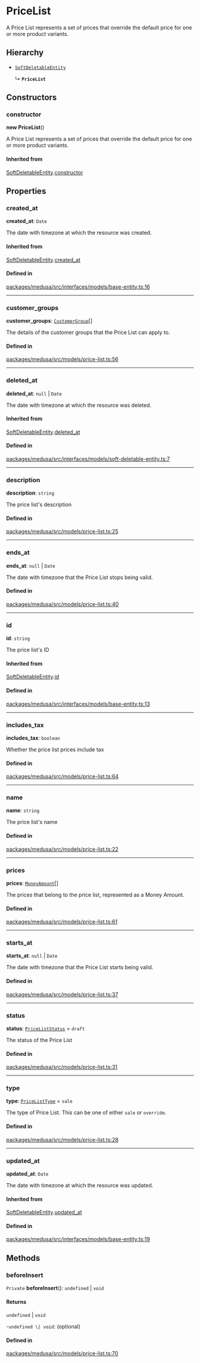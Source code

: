 # PriceList

A Price List represents a set of prices that override the default price for one or more product variants.

## Hierarchy

- [`SoftDeletableEntity`](SoftDeletableEntity.md)

  ↳ **`PriceList`**

## Constructors

### constructor

**new PriceList**()

A Price List represents a set of prices that override the default price for one or more product variants.

#### Inherited from

[SoftDeletableEntity](SoftDeletableEntity.md).[constructor](SoftDeletableEntity.md#constructor)

## Properties

### created\_at

 **created\_at**: `Date`

The date with timezone at which the resource was created.

#### Inherited from

[SoftDeletableEntity](SoftDeletableEntity.md).[created_at](SoftDeletableEntity.md#created_at)

#### Defined in

[packages/medusa/src/interfaces/models/base-entity.ts:16](https://github.com/medusajs/medusa/blob/e39010127/packages/medusa/src/interfaces/models/base-entity.ts#L16)

___

### customer\_groups

 **customer\_groups**: [`CustomerGroup`](CustomerGroup.md)[]

The details of the customer groups that the Price List can apply to.

#### Defined in

[packages/medusa/src/models/price-list.ts:56](https://github.com/medusajs/medusa/blob/e39010127/packages/medusa/src/models/price-list.ts#L56)

___

### deleted\_at

 **deleted\_at**: ``null`` \| `Date`

The date with timezone at which the resource was deleted.

#### Inherited from

[SoftDeletableEntity](SoftDeletableEntity.md).[deleted_at](SoftDeletableEntity.md#deleted_at)

#### Defined in

[packages/medusa/src/interfaces/models/soft-deletable-entity.ts:7](https://github.com/medusajs/medusa/blob/e39010127/packages/medusa/src/interfaces/models/soft-deletable-entity.ts#L7)

___

### description

 **description**: `string`

The price list's description

#### Defined in

[packages/medusa/src/models/price-list.ts:25](https://github.com/medusajs/medusa/blob/e39010127/packages/medusa/src/models/price-list.ts#L25)

___

### ends\_at

 **ends\_at**: ``null`` \| `Date`

The date with timezone that the Price List stops being valid.

#### Defined in

[packages/medusa/src/models/price-list.ts:40](https://github.com/medusajs/medusa/blob/e39010127/packages/medusa/src/models/price-list.ts#L40)

___

### id

 **id**: `string`

The price list's ID

#### Inherited from

[SoftDeletableEntity](SoftDeletableEntity.md).[id](SoftDeletableEntity.md#id)

#### Defined in

[packages/medusa/src/interfaces/models/base-entity.ts:13](https://github.com/medusajs/medusa/blob/e39010127/packages/medusa/src/interfaces/models/base-entity.ts#L13)

___

### includes\_tax

 **includes\_tax**: `boolean`

Whether the price list prices include tax

#### Defined in

[packages/medusa/src/models/price-list.ts:64](https://github.com/medusajs/medusa/blob/e39010127/packages/medusa/src/models/price-list.ts#L64)

___

### name

 **name**: `string`

The price list's name

#### Defined in

[packages/medusa/src/models/price-list.ts:22](https://github.com/medusajs/medusa/blob/e39010127/packages/medusa/src/models/price-list.ts#L22)

___

### prices

 **prices**: [`MoneyAmount`](MoneyAmount.md)[]

The prices that belong to the price list, represented as a Money Amount.

#### Defined in

[packages/medusa/src/models/price-list.ts:61](https://github.com/medusajs/medusa/blob/e39010127/packages/medusa/src/models/price-list.ts#L61)

___

### starts\_at

 **starts\_at**: ``null`` \| `Date`

The date with timezone that the Price List starts being valid.

#### Defined in

[packages/medusa/src/models/price-list.ts:37](https://github.com/medusajs/medusa/blob/e39010127/packages/medusa/src/models/price-list.ts#L37)

___

### status

 **status**: [`PriceListStatus`](../enums/PriceListStatus.md) = `draft`

The status of the Price List

#### Defined in

[packages/medusa/src/models/price-list.ts:31](https://github.com/medusajs/medusa/blob/e39010127/packages/medusa/src/models/price-list.ts#L31)

___

### type

 **type**: [`PriceListType`](../enums/PriceListType.md) = `sale`

The type of Price List. This can be one of either `sale` or `override`.

#### Defined in

[packages/medusa/src/models/price-list.ts:28](https://github.com/medusajs/medusa/blob/e39010127/packages/medusa/src/models/price-list.ts#L28)

___

### updated\_at

 **updated\_at**: `Date`

The date with timezone at which the resource was updated.

#### Inherited from

[SoftDeletableEntity](SoftDeletableEntity.md).[updated_at](SoftDeletableEntity.md#updated_at)

#### Defined in

[packages/medusa/src/interfaces/models/base-entity.ts:19](https://github.com/medusajs/medusa/blob/e39010127/packages/medusa/src/interfaces/models/base-entity.ts#L19)

## Methods

### beforeInsert

`Private` **beforeInsert**(): `undefined` \| `void`

#### Returns

`undefined` \| `void`

-`undefined \| void`: (optional) 

#### Defined in

[packages/medusa/src/models/price-list.ts:70](https://github.com/medusajs/medusa/blob/e39010127/packages/medusa/src/models/price-list.ts#L70)
